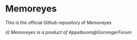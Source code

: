 # Memoreyes
This is the official Github repository of Memoreyes

_(i) Memoreyes is a product of Appelboom@GorningerForum_
